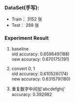 
### DataSet(手写):
- Train： 3152 张
- Test：   288 张

### Experiment Result

1. baseline  
  old accuracy: 0.659649(188)  
  new accuracy: 0.670175(191)   

2. convert 0, 1  
  old accuracy: 0.610526(174)  
  new accuracy: 0.631579(180)  

3. 重复数字中间加'abcdefghij'  
  accuracy: 0.392982
